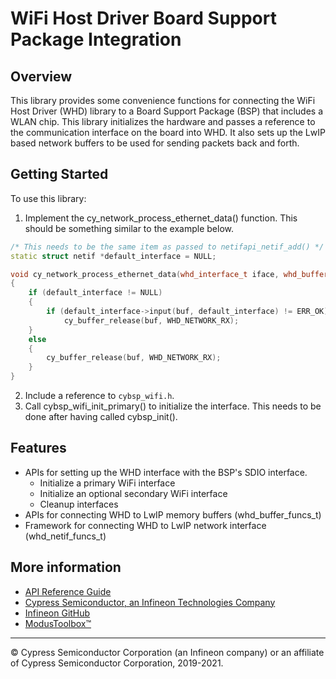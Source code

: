# WiFi Host Driver Board Support Package Integration

## Overview

This library provides some convenience functions for connecting the WiFi Host Driver (WHD) library to a Board Support Package (BSP) that includes a WLAN chip. This library initializes the hardware and passes a reference to the communication interface on the board into WHD. It also sets up the LwIP based network buffers to be used for sending packets back and forth.

## Getting Started

To use this library:
1. Implement the cy_network_process_ethernet_data() function. This should be something similar to the example below.
```cpp
/* This needs to be the same item as passed to netifapi_netif_add() */
static struct netif *default_interface = NULL;

void cy_network_process_ethernet_data(whd_interface_t iface, whd_buffer_t buf)
{
    if (default_interface != NULL)
    {
        if (default_interface->input(buf, default_interface) != ERR_OK)
            cy_buffer_release(buf, WHD_NETWORK_RX);
    }
    else
    {
        cy_buffer_release(buf, WHD_NETWORK_RX);
    }
}
```
2. Include a reference to `cybsp_wifi.h`.
3. Call cybsp_wifi_init_primary() to initialize the interface. This needs to be done after having called cybsp_init().

## Features

* APIs for setting up the WHD interface with the BSP's SDIO interface.
    * Initialize a primary WiFi interface
    * Initialize an optional secondary WiFi interface
    * Cleanup interfaces
* APIs for connecting WHD to LwIP memory buffers (whd_buffer_funcs_t)
* Framework for connecting WHD to LwIP network interface (whd_netif_funcs_t)

## More information
* [API Reference Guide](https://infineon.github.io/whd-bsp-integration/html/modules.html)
* [Cypress Semiconductor, an Infineon Technologies Company](http://www.cypress.com)
* [Infineon GitHub](https://github.com/infineon)
* [ModusToolbox™](https://www.cypress.com/products/modustoolbox-software-environment)

---
© Cypress Semiconductor Corporation (an Infineon company) or an affiliate of Cypress Semiconductor Corporation, 2019-2021.
